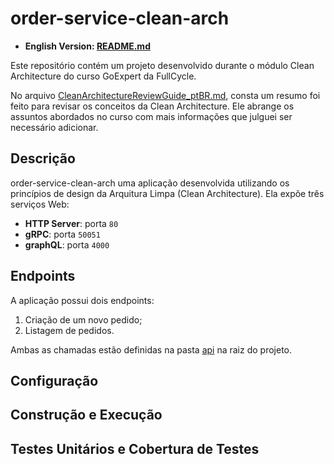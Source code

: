 # order-service-clean-arch

- **English Version: [README.md](README.md)**

Este repositório contém um projeto desenvolvido durante o módulo Clean Architecture do curso GoExpert da FullCycle.

No arquivo [CleanArchitectureReviewGuide_ptBR.md](./assets/CleanArchitectureReviewGuide_ptBR), consta um resumo foi
feito para revisar os conceitos da Clean Architecture. Ele abrange os assuntos abordados no curso com mais informações
que julguei ser necessário adicionar.

## Descrição

order-service-clean-arch uma aplicação desenvolvida utilizando os princípios de design da Arquitura Limpa (Clean
Architecture). Ela expõe três serviços Web:

* **HTTP Server**: porta ```80```
* **gRPC**: porta ```50051```
* **graphQL**: porta ``4000``

## Endpoints

A aplicação possui dois endpoints:

1. Criação de um novo pedido;
2. Listagem de pedidos.

Ambas as chamadas estão definidas na pasta [api](./api) na raiz do projeto.

## Configuração

## Construção e Execução

## Testes Unitários e Cobertura de Testes

